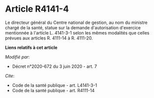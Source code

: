 # Article R4141-4

Le    directeur général du Centre national de gestion, au nom du ministre chargé de la santé, statue sur la demande
d'autorisation d'exercice mentionnée à l'article L. 4141-3-1 selon les mêmes modalités que celles prévues aux articles R.
4111-14 à R. 4111-20.

**Liens relatifs à cet article**

_Modifié par_:

  - Décret n°2020-672 du 3 juin 2020 - art. 7

_Cite_:

  - Code de la santé publique - art. L4141-3-1
  - Code de la santé publique - art. R4111-14
